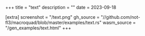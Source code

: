 
+++
title = "text"
description = ""
date = 2023-09-18

[extra]
screenshot = "/text.png"
gh_source = "//github.com/not-fl3/macroquad/blob/master/examples/text.rs"
wasm_source = "/gen_examples/text.html"
+++

